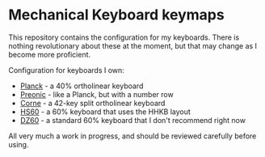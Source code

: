 # Mechanical Keyboard keymaps

This repository contains the configuration for my keyboards. There is nothing revolutionary about these at the moment, but that may change as I become more proficient.

Configuration for keyboards I own:

* [Planck](https://github.com/teknostatik/keyboards/tree/main/planck) - a 40% ortholinear keyboard
* [Preonic](https://github.com/teknostatik/keyboards/tree/main/preonic) - like a Planck, but with a number row
* [Corne](https://github.com/teknostatik/keyboards/tree/main/corne) - a 42-key split ortholinear keyboard
* [HS60](https://github.com/teknostatik/keyboards/tree/main/HHKB) - a 60% keyboard that uses the HHKB layout
* [DZ60](https://github.com/teknostatik/keyboards/tree/main/dz60rgb_ansi) - a standard 60% keyboard that I don't recommend right now

All very much a work in progress, and should be reviewed carefully before using.
